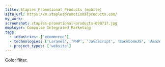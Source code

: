 ```yaml
---
title: Staples Promotional Products (mobile)
site_url: https://m.staplespromotionalproducts.com/
my_work:
screenshot: staples-promotional-products-090717.jpg
employer: Compulse Integrated Marketing
tags:
  - industries: ['ecommerce']
  - technologies: ['Laravel', 'PHP', 'JavaScript', 'BackboneJS', 'Amazon AWS']
  - project_types: ['website']
---
```


Color filter.
